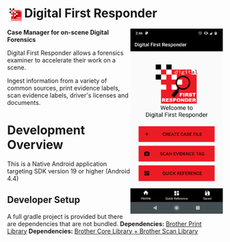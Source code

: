 # Digital First Responder <img align="left" src="./app/src/main/res/drawable-xxxhdpi/ic_launcher.png" data-canonical-src="./app/src/main/res/drawable-xxxhdpi/ic_launcher.png" width="40" height="40"/>

<img align="right" src="./screenshots/screenshot-landing.jpg" data-canonical-src="./screenshots/screenshot-landing.jpg" width="216" height="432"/>

**Case Manager for on-scene Digital Forensics**

Digital First Responder allows a forensics examiner to accelerate their work on a scene.

Ingest information from a variety of common sources, print evidence labels, scan evidence labels, driver's licenses and documents.

# Development Overview

This is a Native Android application targeting SDK version 19 or higher (Android 4.4)

## Developer Setup

A full gradle project is provided but there are dependencies that are not bundled.
**Dependencies:** [Brother Print Library](https://developerprogram.brother-usa.com/sdk-download)
**Dependencies:** [Brother Core Library + Brother Scan Library](https://developerprogram.brother-usa.com/sdk-download)
